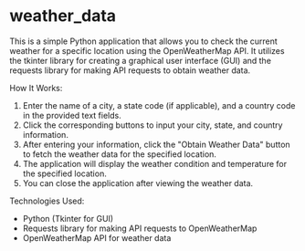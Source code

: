 # weather_data
This is a simple Python application that allows you to check the current weather for a specific location using the OpenWeatherMap API. It utilizes the tkinter library for creating a graphical user interface (GUI) and the requests library for making API requests to obtain weather data.

How It Works:
1. Enter the name of a city, a state code (if applicable), and a country code in the provided text fields.
2. Click the corresponding buttons to input your city, state, and country information.
3. After entering your information, click the "Obtain Weather Data" button to fetch the weather data for the specified location.
4. The application will display the weather condition and temperature for the specified location.
5. You can close the application after viewing the weather data.

Technologies Used:
* Python (Tkinter for GUI)
* Requests library for making API requests to OpenWeatherMap
* OpenWeatherMap API for weather data

